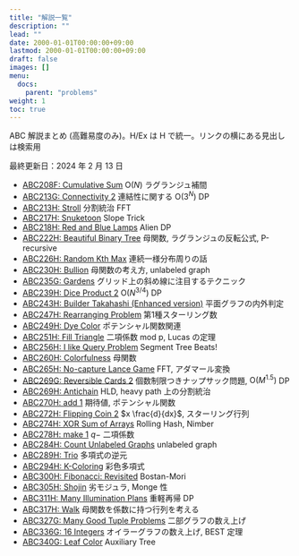 ```yaml
---
title: "解説一覧"
description: ""
lead: ""
date: 2000-01-01T00:00:00+09:00
lastmod: 2000-01-01T00:00:00+09:00
draft: false
images: []
menu: 
  docs:
    parent: "problems"
weight: 1
toc: true
---
```


ABC 解説まとめ (高難易度のみ)。H/Ex は H で統一。リンクの横にある見出しは検索用

最終更新日：2024 年 2 月 13 日

- [ABC208F: Cumulative Sum](https://atcoder.jp/editorial_from_task?id=2195&taskScreenName=abc208_f) $\mathrm{O}(N)$ ラグランジュ補間
- [ABC213G: Connectivity 2](https://atcoder.jp/editorial_from_task?id=2392&taskScreenName=abc213_g) 連結性に関する $\mathrm{O}(3^N)$ DP
- [ABC213H: Stroll](https://atcoder.jp/editorial_from_task?id=2396&taskScreenName=abc213_h) 分割統治 FFT
- [ABC217H: Snuketoon](https://atcoder.jp/editorial_from_task?id=2581&taskScreenName=abc217_h) Slope Trick
- [ABC218H: Red and Blue Lamps](https://atcoder.jp/editorial_from_task?id=2621&taskScreenName=abc218_h) Alien DP
- [ABC222H: Beautiful Binary Tree](https://atcoder.jp/editorial_from_task?id=2742&taskScreenName=abc222_h) 母関数, ラグランジュの反転公式, P-recursive 
- [ABC226H: Random Kth Max](https://atcoder.jp/editorial_from_task?id=2879&taskScreenName=abc226_h) 連続一様分布周りの話
- [ABC230H: Bullion](https://atcoder.jp/editorial_from_task?id=3003&taskScreenName=abc230_h) 母関数の考え方, unlabeled graph
- [ABC235G: Gardens](https://atcoder.jp/editorial_from_task?id=3252&taskScreenName=abc235_g) グリッド上の斜め線に注目するテクニック
- [ABC239H: Dice Product 2](https://atcoder.jp/editorial_from_task?id=3357&taskScreenName=abc239_h) $\mathrm{O}(N^{3/4})$ DP
- [ABC243H: Builder Takahashi (Enhanced version)](https://atcoder.jp/editorial_from_task?id=3546&taskScreenName=abc243_h) 平面グラフの内外判定
- [ABC247H: Rearranging Problem](https://atcoder.jp/editorial_from_task?id=3737&taskScreenName=abc247_h) 第1種スターリング数
- [ABC249H: Dye Color](https://atcoder.jp/editorial_from_task?id=3843&taskScreenName=abc249_h) ポテンシャル関数関連
- [ABC251H: Fill Triangle](https://atcoder.jp/editorial_from_task?id=3954&taskScreenName=abc251_h) 二項係数 mod p, Lucas の定理 
- [ABC256H: I like Query Problem](https://atcoder.jp/editorial_from_task?id=4113&taskScreenName=abc256_h) Segment Tree Beats!
- [ABC260H: Colorfulness](https://atcoder.jp/editorial_from_task?id=4434&taskScreenName=abc260_h) 母関数
- [ABC265H: No-capture Lance Game](https://atcoder.jp/editorial_from_task?id=4577&taskScreenName=abc265_h) FFT, アダマール変換
- [ABC269G: Reversible Cards 2](https://atcoder.jp/contests/abc269/editorial/4841) 個数制限つきナップサック問題, $\mathrm{O}(M^{1.5})$ DP
- [ABC269H: Antichain](https://atcoder.jp/contests/abc269/editorial/4838) HLD, heavy path 上の分割統治
- [ABC270H: add 1](https://atcoder.jp/contests/abc270/editorial/4891) 期待値, ポテンシャル関数
- [ABC272H: Flipping Coin 2](https://atcoder.jp/contests/abc272/editorial/4973) $x \frac{d}{dx}$, スターリング行列
- [ABC274H: XOR Sum of Arrays](https://atcoder.jp/contests/abc274/editorial/5026) Rolling Hash, Nimber
- [ABC278H: make 1](https://atcoder.jp/contests/abc278/editorial/5210) $q-$ 二項係数
- [ABC284H: Count Unlabeled Graphs](https://atcoder.jp/contests/abc284/editorial/5481) unlabeled graph
- [ABC289H: Trio](https://atcoder.jp/contests/abc289/editorial/5712) 多項式の逆元
- [ABC294H: K-Coloring](https://atcoder.jp/contests/abc294/editorial/5999) 彩色多項式
- [ABC300H: Fibonacci: Revisited](https://atcoder.jp/contests/abc300/editorial/6269) Bostan-Mori
- [ABC305H: Shojin](https://atcoder.jp/contests/abc305/editorial/6534) 劣モジュラ, Monge 性
- [ABC311H: Many Illumination Plans](https://atcoder.jp/contests/abc311/editorial/6814) 重軽再帰 DP
- [ABC317H: Walk](https://atcoder.jp/contests/abc317/editorial/7013) 母関数を係数に持つ行列を考える
- [ABC327G: Many Good Tuple Problems](https://atcoder.jp/contests/abc327/editorial/7557) 二部グラフの数え上げ
- [ABC336G: 16 Integers](https://atcoder.jp/contests/abc336/editorial/9060) オイラーグラフの数え上げ, BEST 定理
- [ABC340G: Leaf Color](https://atcoder.jp/contests/abc340/editorial/9249) Auxiliary Tree